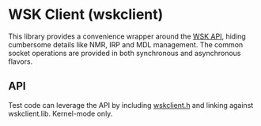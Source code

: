 # WSK Client (wskclient)

This library provides a convenience wrapper around the [WSK API](https://learn.microsoft.com/en-us/windows-hardware/drivers/network/introduction-to-winsock-kernel), hiding cumbersome details like NMR, IRP and MDL management. The common socket operations are provided in both synchronous and asynchronous flavors.

## API

Test code can leverage the API by including [wskclient.h](../inc/wskclient.h) and linking against wskclient.lib. Kernel-mode only.
